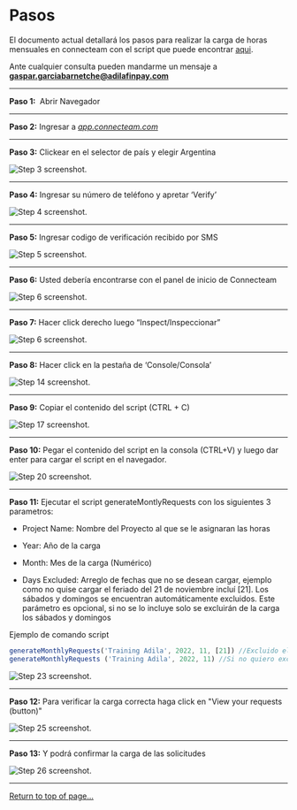 Pasos
=====

El documento actual detallará los pasos para realizar la carga de horas mensuales en connecteam con el script que puede encontrar [aqui](https://github.com/Gasppo/script-connecteam/blob/master/script-connecteam.js).

Ante cualquier consulta pueden mandarme un mensaje a **gaspar.garciabarnetche@adilafinpay.com**

* * *

**Paso 1:**  Abrir Navegador

* * *

**Paso 2:** Ingresar a [_app.connecteam.com_](https://app.connecteam.com/)

* * *

**Paso 3:** Clickear en el selector de país y elegir Argentina

![Step 3 screenshot.](archivos_tutorial/image001.jpg) 

* * *

**Paso 4:** Ingresar su número de teléfono y apretar ‘Verify’

![Step 4 screenshot.](archivos_tutorial/image002.jpg) 

* * *

**Paso 5:** Ingresar codigo de verificación recibido por SMS

![Step 5 screenshot.](archivos_tutorial/image003.jpg) 

* * *

**Paso 6:** Usted debería encontrarse con el panel de inicio de Connecteam

![Step 6 screenshot.](archivos_tutorial/image004.jpg) 


* * *

**Paso 7:** Hacer click derecho luego “Inspect/Inspeccionar”

![Step 6 screenshot.](archivos_tutorial/image005.jpg) 

* * *

**Paso 8:** Hacer click en la pestaña de ‘Console/Consola’

![Step 14 screenshot.](archivos_tutorial/image006.jpg) 

* * *

**Paso 9:** Copiar el contenido del script (CTRL + C)

![Step 17 screenshot.](archivos_tutorial/image007.jpg)

* * *

**Paso 10:** Pegar el contenido del script en la consola (CTRL+V) y luego dar enter para cargar el script en el navegador.

![Step 20 screenshot.](archivos_tutorial/image008.jpg) 

* * *

**Paso 11:** Ejecutar el script generateMontlyRequests con los siguientes 3 parametros:

- Project Name: Nombre del Proyecto al que se le asignaran las horas

- Year: Año de la carga

- Month: Mes de la carga (Numérico)

- Days Excluded: Arreglo de fechas que no se desean cargar, ejemplo como no quise cargar el feriado del 21 de noviembre incluí \[21\]. Los sábados y domingos se encuentran automáticamente excluidos. Este parámetro es opcional, si no se lo incluye solo se excluirán de la carga los sábados y domingos

Ejemplo de comando script
```javascript
generateMonthlyRequests('Training Adila', 2022, 11, [21]) //Excluido el día 21 del mes
generateMonthlyRequests ('Training Adila', 2022, 11) //Si no quiero excluir dias
```

![Step 23 screenshot.](archivos_tutorial/image009.jpg)

* * *

**Paso 12:** Para verificar la carga correcta haga click en "View your requests (button)"

![Step 25 screenshot.](archivos_tutorial/image010.jpg) 

* * *

**Paso 13:** Y podrá confirmar la carga de las solicitudes

![Step 26 screenshot.](archivos_tutorial/image011.jpg) 

* * *

[Return to top of page...](#ReportTop "Return to top of page")
